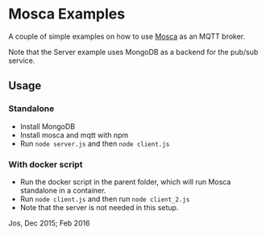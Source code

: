 # Mosca Examples
A couple of simple examples on how to use [Mosca](https://github.com/mcollina/mosca) as an MQTT broker.

Note that the Server example uses MongoDB as a backend for the pub/sub service.

## Usage

### Standalone
 - Install MongoDB
 - Install mosca and mqtt with npm
 - Run `node server.js` and then `node client.js`

### With docker script
 - Run the docker script in the parent folder, which will run Mosca standalone in a container.
 - Run `node client.js` and then run `node client_2.js`
 - Note that the server is not needed in this setup.

Jos, Dec 2015; Feb 2016
